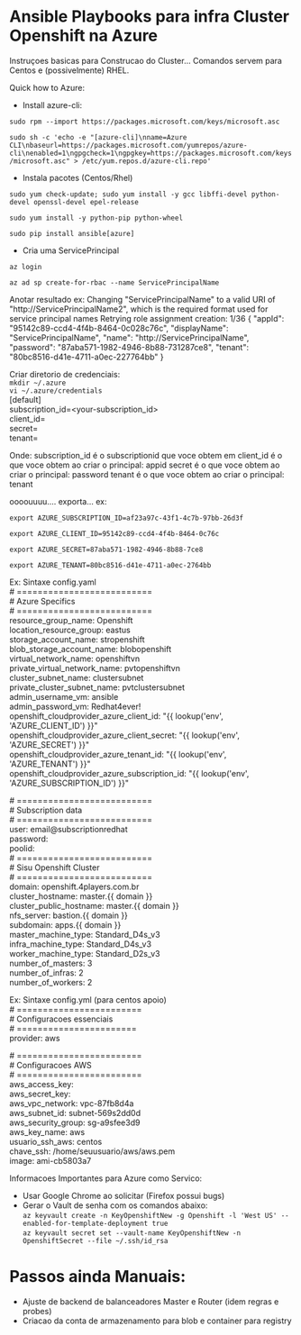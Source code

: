 # Ansible Playbooks para infra Cluster Openshift na Azure

Instruçoes basicas para Construcao do Cluster... Comandos servem para Centos e (possivelmente) RHEL.

Quick how to Azure:

- Install azure-cli:

`sudo rpm --import https://packages.microsoft.com/keys/microsoft.asc`

`sudo sh -c 'echo -e "[azure-cli]\nname=Azure CLI\nbaseurl=https://packages.microsoft.com/yumrepos/azure-cli\nenabled=1\ngpgcheck=1\ngpgkey=https://packages.microsoft.com/keys/microsoft.asc" > /etc/yum.repos.d/azure-cli.repo'`


- Instala pacotes (Centos/Rhel)

`sudo yum check-update; sudo yum install -y gcc libffi-devel python-devel openssl-devel epel-release`

`sudo yum install -y python-pip python-wheel`

`sudo pip install ansible[azure]`

- Cria uma ServicePrincipal

`az login`

`az ad sp create-for-rbac --name ServicePrincipalName`

Anotar resultado ex:
Changing "ServicePrincipalName" to a valid URI of "http://ServicePrincipalName2", which is the required format used for service principal names
Retrying role assignment creation: 1/36
{
  "appId": "95142c89-ccd4-4f4b-8464-0c028c76c",
  "displayName": "ServicePrincipalName",
  "name": "http://ServicePrincipalName",
  "password": "87aba571-1982-4946-8b88-731287ce8",
  "tenant": "80bc8516-d41e-4711-a0ec-227764bb"
}

Criar diretorio de credenciais:  
`mkdir ~/.azure`  
`vi ~/.azure/credentials`  
[default]  
subscription_id=<your-subscription_id>  
client_id=<security-principal-appid>  
secret=<security-principal-password>  
tenant=<security-principal-tenant>  

Onde: 
subscription_id é o subscriptionid que voce obtem em 
client_id é o que voce obtem ao criar o principal: appid
secret é o que voce obtem ao criar o principal: password
tenant é o que voce obtem ao criar o principal: tenant


oooouuuu.... exporta... ex:

`export AZURE_SUBSCRIPTION_ID=af23a97c-43f1-4c7b-97bb-26d3f`

`export AZURE_CLIENT_ID=95142c89-ccd4-4f4b-8464-0c76c`

`export AZURE_SECRET=87aba571-1982-4946-8b88-7ce8`

`export AZURE_TENANT=80bc8516-d41e-4711-a0ec-2764bb`


Ex: Sintaxe config.yaml  
\# ==========================  
\# Azure Specifics  
\# ==========================  
resource_group_name: Openshift  
location_resource_group: eastus  
storage_account_name: stropenshift  
blob_storage_account_name: blobopenshift  
virtual_network_name: openshiftvn  
private_virtual_network_name: pvtopenshiftvn  
cluster_subnet_name: clustersubnet  
private_cluster_subnet_name: pvtclustersubnet  
admin_username_vm: ansible  
admin_password_vm: Redhat4ever!  
openshift_cloudprovider_azure_client_id: "{{ lookup('env', 'AZURE_CLIENT_ID') }}"   
openshift_cloudprovider_azure_client_secret: "{{ lookup('env', 'AZURE_SECRET') }}"   
openshift_cloudprovider_azure_tenant_id: "{{ lookup('env', 'AZURE_TENANT') }}"  
openshift_cloudprovider_azure_subscription_id: "{{ lookup('env', 'AZURE_SUBSCRIPTION_ID') }}"  

\# ==========================  
\# Subscription data  
\# ==========================  
user: email@subscriptionredhat  
password:   
poolid:   
\# ==========================  
\# Sisu Openshift Cluster  
\# ==========================  
domain: openshift.4players.com.br  
cluster_hostname: master.{{ domain }}  
cluster_public_hostname: master.{{ domain }}  
nfs_server: bastion.{{ domain }}  
subdomain: apps.{{ domain }}  
master_machine_type: Standard_D4s_v3  
infra_machine_type: Standard_D4s_v3  
worker_machine_type: Standard_D2s_v3  
number_of_masters: 3  
number_of_infras: 2  
number_of_workers: 2  

Ex: Sintaxe config.yml (para centos apoio)  
\# ========================  
\# Configuracoes essenciais  
\# =======================  
provider: aws  

\# ========================  
\# Configuracoes AWS  
\# ========================  
aws_access_key: <aws access key>  
aws_secret_key: <aws secret key>  
aws_vpc_network: vpc-87fb8d4a  
aws_subnet_id: subnet-569s2dd0d  
aws_security_group: sg-a9sfee3d9  
aws_key_name: aws  
usuario_ssh_aws: centos  
chave_ssh: /home/seuusuario/aws/aws.pem  
image: ami-cb5803a7  

Informacoes Importantes para Azure como Servico:  
- Usar Google Chrome ao solicitar (Firefox possui bugs)
- Gerar o Vault de senha com os comandos abaixo:  
`az keyvault create -n KeyOpenshiftNew -g Openshift -l 'West US' --enabled-for-template-deployment true`  
`az keyvault secret set --vault-name KeyOpenshiftNew -n OpenshiftSecret --file ~/.ssh/id_rsa`  


# Passos ainda Manuais:  
- Ajuste de backend de balanceadores Master e Router (idem regras e probes)
- Criacao da conta de armazenamento para blob e container para registry
